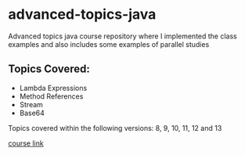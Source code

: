 # advanced-topics-java

Advanced topics java course repository where I implemented the class examples and also includes some examples of parallel studies

## Topics Covered:
- Lambda Expressions
- Method References
- Stream
- Base64

Topics covered within the following versions: 8, 9, 10, 11, 12 and 13

<a href="https://www.udemy.com/course/java-avancado-new-features/">course link</a>

